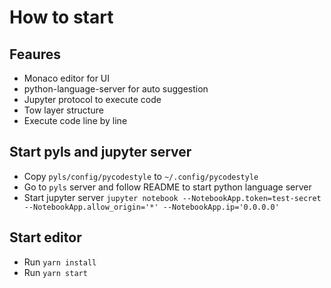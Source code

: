 # How to start

## Feaures

- Monaco editor for UI
- python-language-server for auto suggestion
- Jupyter protocol to execute code
- Tow layer structure
- Execute code line by line

## Start pyls and jupyter server

- Copy `pyls/config/pycodestyle` to `~/.config/pycodestyle`
- Go to `pyls` server and follow README to start python language server
- Start jupyter server `jupyter notebook --NotebookApp.token=test-secret --NotebookApp.allow_origin='*' --NotebookApp.ip='0.0.0.0'`

## Start editor

- Run `yarn install`
- Run `yarn start`
